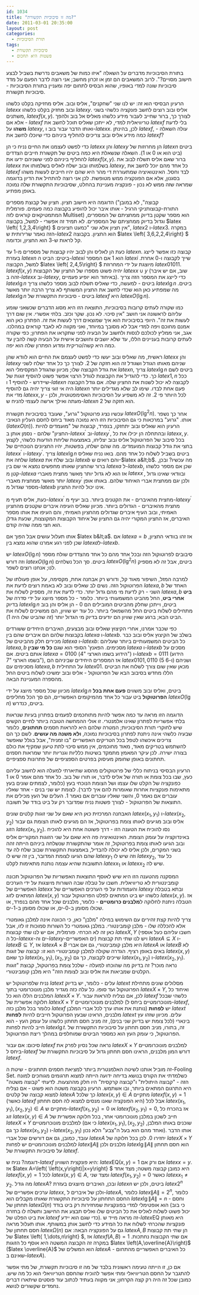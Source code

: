 ```yaml
---
id: 1034
title: "מה זו סיבוכיות תקשורת?"
date: 2011-03-01 20:35:00
layout: post
categories: 
  - תורת הסיבוכיות
tags: 
  - סיבוכיות תקשורת
  - פשטות היא תחכום
---
```

בתורת הסיבוכיות מדברים על השאלה "איזו כמות של משאבים נדרשת בשביל לבצע חישוב מסויים?". לרוב המשאבים הם זמן או זכרון מחשב; אני רוצה לדבר הפעם על מדד סיבוכיות שונה למדי באופיו, שהוא הבסיס לתחום יפה ומעניין בתורת הסיבוכיות - סיבוכיות תקשורת.

הרעיון הבסיסי הוא זה: יש לנו שני "שחקנים", אליס ובוב. אליס מחזיקה בקלט כלשהו $latex x$ ובוב מחזיק בקלט כלשהו $latex y$. אליס ובוב רוצים לחשב פונקציה כלשהי בשני משתנים, $latex f\left(x,y\right)$. לצורך כך, ברור שחייב לעבור מידע כלשהו מאליס אל בוב ולהפך - אלא אם $latex f$ טריוויאלית למדי, לא ייתכן שאליס תוכל לחשב את $latex f$ בלי לדעת <strong>משהו</strong> על $latex y$, ואותו הדבר עבור בוב ו-$latex x$. לכן, בהינתן $latex f$, עולה השאלה - כמה מידע אליס ובוב צריכים להחליף ביניהם כדי שיוכלו לחשב את $latex f$?

כדי לפשט לעצמנו את החיים נניח כי הן $latex x$ והן $latex y$ הן מחרוזות של $latex n$ ביטים (ביט הוא או 0 או 1). השאלה שנשאלת היא כמה ביטים של תקשורת חייבים הצדדים להחליף ביניהם לפני ששניהם ידעו את $latex f\left(x,y\right)$. ברור שאם אליס תשלח לבוב את $latex x$ בשלמותו ובוב ישלח לאליס בשלמותו את $latex y$, כל אחד מהם יוכל לחשב את $latex f$ לבד וחסל. האינטואיציה שמתעוררת די מהר היא שהם יהיו חייבים לעשות משהו בסגנון, אלא אם הפונקציה ממש מטופשת. לכן אני רוצה להתחיל את הדיון בדוגמה שמראה שזה ממש לא נכון - פונקציה מעניינת בהחלט, שסיבוכיות התקשורת שלה נמוכה באופן מפתיע.

הדוגמה היא חישוב חציון. חציון של קבוצת מספרים ("קבוצה", לא במובן התורת-קבוצותניקי הרגיל - אותו איבר יכול להופיע בקבוצה כמה פעמים. פורמלית המתמטיקאים קוראים לזה Multiset) הוא מספר שקטן בדיוק ממחציתם של המספרים, וגדול בדיוק ממחציתם של המספרים. לא תמיד זה אפשרי - למשל, בקבוצה $latex \left\{ 1,2,3,4\right\} $ אין חציון אלא שני "כמעט חציונים", $latex 2$ ו-$latex 3$. במקרה הזה נאמר שרירותית ש-$latex 2$ הוא החציון. בקבוצה $latex \left\{ 3,6,2,2,4\right\} $ קל לראות ש-3 הוא החציון, וכדומה.

כעת הן לאליס והן לבוב יהיו קבוצות של מספרים מ-1 עד $latex n$. קבוצה כזו אפשר לייצג בעזרת $latex n$ ביטים: הביט ה-$latex i$ הוא 1 אם המספר $latex i$ שייך לקבוצה ו-0 אחרת. למשל, הקבוצה $latex \left\{ 2,4,5\right\} $ מיוצגת על ידי המחרוזת $latex 01011$. $latex f\left(x,y\right)$ יהיה פשוט מספרו של החציון של הקבוצות $latex x\cup y$ (שוב, אם יש איבר זהה ב-$latex x$ וב-$latex y$, באיחוד הוא יופיע פעמיים). כדי לייצג את המספר הזה צריך $latex \lg n$ ביטים - למעשה, כדי שאליס תשלח לבוב מספר כלשהו צריך $latex \lg n$ ביטים. מה שמפתיע כאן הוא שכדי לחשב את החציון המשותף לא צריך הרבה יותר מאשר $latex \lg n$ ביטים - סיבוכיות התקשורת של $latex f$ היא $latex O\left(\lg n\right)$.

כמו שקורה לעתים קרובות בסיבוכיות, התוצאה הזו היא מסוג הדברים שכשאני שומע עליהם לראשונה אני חושב "אין סיכוי. לא נכון. שקר וכזב. בלתי אפשרי. אין שום דרך לעשות את זה". היופי בסיבוכיות הוא איך שמוצאים דרך לעשות את זה. הפתרון כאן הוא אמנם מחוכם ויפה למדי אבל לא מסובך במיוחד, ואני מקווה לא לאבד קוראים במהלכו. אגב, אני ממליץ לכולכם לנסות ולחשוב על הבעיה לפני שתקראו את הפתרון; כפי שקורה לעתים קרובות בעניינים הללו, עד שלא יושבים וחושבים אישית על הבעיה קשה להבין עד כמה היא קשה/טריקית ומדוע הפתרון שלה הוא יפה.

ראשית, מה שאליס ובוב יעשו כדי לפשט לעצמם את החיים הוא לוודא שהן $latex x$ והן $latex y$ שניהם מאותו הגודל ושגודל זה הוא חזקה של 2. לצורך כך כל אחד ישלח לשני את גודל הקבוצה שלו; מכיוון שהגודל המקסימלי הוא $latex n$, צריך $latex \lg n$ ביטים לשם כך. כדי להגדיל את הקבוצות לגודל הרצוי אפשר פשוט להוסיף זוגות של $latex 1,n$ ככל שיידרש - להוסיף 1 ו-$latex n$ לקבוצה לא יכול לשנות את החציון שלה. אם גודל הקבוצה היה אי זוגי צריך יהיה גם להוסיף $latex n$ פעם אחת לבדו. שימו לב שלא מגדילים יותר מדי את $latex x,y$ - לכל היותר פי 2. זה לא משפיע על הסיבוכיות האסימפטוטית, ולכן מעתה ואילך ארשה לעצמי להניח ש-$latex n$ הוא חזקה של 2.

עכשיו נציג פרוטוקול "גרוע", שעובד בסיבוכיות תקשורת $latex O\left(\lg^{2}n\right)$. אחר כך נשפר אותו. "גרוע" במרכאות כי גם הסיבוכיות הזו היא נמוכה מאוד ביחס לחסם העליון הנאיבי ($latex O\left(n\right)$). הרעיון הוא שאליס ובוב יתחזקו, בנפרד, קבוצות של "מועמדים להיות החציון" שלהם - נסמן אותן ב-$latex x^{\prime}$ וב-$latex y^{\prime}$, ובהתחלה הן יכילו את כל $latex x,y$. בכל סיבוב של הפרוטוקול אליס ובוב יצליחו, באמצעות שליחת הודעות כלשהי, לקצוץ בחצי את גודל קבוצות המועמדים. מה שהם ישלחו, בפשטות, יהיו החציונים הנוכחיים של $latex x^{\prime}$ ו-$latex y^{\prime}$. צריך $latex \lg n$ ביטים בשביל לשלוח כל אחד מהם. בואו נניח שאליס שלחה את $latex a$ ובוב שלח את $latex b$ והם רואים ש-$latex a&lt;b$. מה עכשיו? ובכן, ברור שהחציון שאותו מחפשים נמצא אי שם בין $latex a$ ל-$latex b$, שכן אם מספר כלשהו קטן מ-$latex a$ אז הוא לא גדול יותר מאשר מחצית מאברי $latex x^{\prime}$, ובוודאי שאינו גדול יותר מאשר ממחצית מאברי $latex y^{\prime}$ ולכן יגם ממחצית אברי האיחוד שלהם. באותו אופן מספר שגדול מ-$latex b$ אינו יכול להיות החציון.

כעת, אליס תעיף מ-$latex x^{\prime}$ מחצית מהאיברים - את הקטנים ביותר. בוב יעיף מ-$latex y^{\prime}$ מחצית מהאיברים - הגדולים ביותר. מכיוון שאליס העיפה איברים שקטנים מהחציון האמיתי, ובוב העיף איברים שגדולים מהחציון האמיתי, והם העיפו את אותו מספר האיברים, אז החציון המקורי יהיה גם החציון של איחוד הקבוצות המקוצצות, שכעת גודלן הוא חצי ממה שהיה קודם.

אותו תעלול עושים אבל הפוך אם $latex b&lt;a$. אם $latex a=b$ אז זהו בוודאי החציון, שכן לפני רגע אמרנו שהוא נמצא בין $latex a$ל-$latex b$.

יש $latex O\left(\lg n\right)$ סיבובים לפרוטוקול הזה ובכל אחד מהם כל אחד מהצדדים שולח מספר וזה דורש $latex O\left(\lg n\right)$ ביטים. סך הכל נשלחים $latex O\left(\lg^{2}n\right)$ ביטים, אבל זה לא מספיק לנו; אנחנו רוצים לשפר.

למרבה המזל, השיפור מאוד קל, ודורש רק אבחנה אחת, מקסימה, על אופן פעולתו של הפרוטוקול הזה. נשים לב שאליס ובוב לא באמת רוצים לדעת את $latex a,b$ האחד של השני - רק לדעת מי מהם גדול יותר. כדי לדעת את זה, מספיק לשלוח את $latex a,b$ <strong>ביט אחרי ביט</strong>, החל מהביט המשמעותי ביותר. כלומר - כל מספר מיוצג על ידי סדרה של בדיוק $latex \lg n$ ביטים, וייתכן שחלק מהביטים המובילים הם 0 - הן אליס והן בוב מתחילים לשלוח ביטים החל מהשמאלי ביותר. כל עוד יש שוויון, הם ממשיכים לשלוח את הביט הבא; ברגע שאין שוויון הם יודעים בדיוק מי הגדול יותר (זה שהביט שלו היה 1).

כפי שכבר אמרנו, אחרי הקיצוץ שאליס ובוב מבצעים, האיברים היחידים ששורדים בקבוצות שלהם הם איברים שהם בין $latex a$ ו-$latex b$. בשלב של הקיצוץ אליס ובוב כבר מכירים חלק מהביטים של $latex a$ ו-$latex b$: כל הביטים המשמעותיים ביותר שעליהם $latex a,b$ מסכימים. הפאנץ' הסופי הוא שגם <strong>כל מי שבין </strong>$latex a$ ו-$latex b$ מסכים על אותם ביטים. אם $latex a=0100$ (הידוע בשמו הארצי "4") ו-$latex b=0111$ (הידוע בשמו הארצי "7"), אז המספרים היחידים שביניהם הם $latex 0101,0110$ (5 ו-6) ושניהם מסכימים עם $latex a,b$ על התחילית $latex 01$. מכאן שאין שום צורך לשלוח את הביטים הללו מחדש בסיבוב הבא של הפרוטוקול - אליס ובוב ימשיכו לשלוח ביטים החל מהספרה המעניינת הבאה.

מכיוון שכל מספר מיוצג על ידי $latex \lg n$ ביטים, ואליס ובוב משווים <strong>פעם אחת בכל הפרוטוקול</strong> ביט עבור כל אחד מהמיקומים האפשריים, הם סך הכל מחליפים $latex O\left(\lg n\right)$ ביטים, כנדרש.

הדוגמה הזו מראה עד כמה אפשר להיות מתוחכמים לפעמים בפתרון בעיות שנראות בלתי אפשריות לפתרון שאינו אלמנטרי. זו אולי ההמחשה הטובה ביותר לחיים הקשים שיש לחוקרי תורת הסיבוכיות; המטרה שלהם היא להראות חסמים <strong>תחתונים</strong>, כלומר שבעיה כלשהי אינה ניתנת לפתרון בסיבוכיות נמוכה, <strong>ולא משנה מה עושים</strong>. לשם כך הם צריכים איכשהו לטפל בכל הטריקים האפשריים "בו זמנית", אבל בגלל שאפשר להשתמש בטריקים מאוד, מאוד מחוכמים, אין ממש סיכוי לתת טיעון שמקיף את כולם בצורה ישירה. לכן עיקר המאמץ מתמקד בשיטות כלליות וגנריות יותר שמראות חסמים תחתונים באופן שחומק מעיסוק בפרטים הספציפיים של פתרונות ספציפיים.

הרעיון הבסיסי בניתוח כללי של פרוטוקולים מהסוג שתיארתי למעלה הוא לחשוב עליהם כעץ, שבו בכל צומת או תורה של אליס לדבר, או תורו של בוב. כל אחד מהם אומר 0 או 1 כפונקציה של הקלט שלו עצמו ושל הצומת הנוכחי בעץ (כלומר, לצמתים שונים בעץ מתאימות פונקציות אחרות שאומרות להם איך לדבר). לצומת יש שני בנים - אחד שאליו עוברים אם נאמר 0, והשני שאליו עוברים אם נאמר 1. העלים של העץ מכילים את התוצאות של הפרוטוקול - לצורך פשטות נניח שמדובר רק על ביט בודד של תשובה.

האבחנה המרכזית כאן היא שאם על שני זוגות קלטים שונים $latex \left(x_{1},y_{1}\right)$ ו-$latex \left(x_{2},y_{2}\right)$ אליס ובוב מגיעים לאותו צומת בפרוטוקול, אז הם מגיעים לאותו הצומת גם עבור הזוג $latex \left(x_{1},y_{2}\right)$. נסו להוכיח את הטענה הזו - דרך פשוטה אחת היא להוכיח באינדוקציה על עומק הצומת. האינטואיציה פה היא שאם על שני הזוגות המקוריים אליס ובוב הגיעו לאותו צומת בפרוטוקול, זה אומר שהתקשורת שנשלחה ביניהם הייתה זהה בשני המקרים, ולכן אליס לא יכולה להבדיל, באמצעות התקשורת שבוב שלח לה עד שהם הגיעו לצומת המדובר, בין זה שיש לו $latex y_{1}$ וזה שיש לו $latex y_{2}$, כל עוד התשובות שהיא עצמה נותנת מתאימות לקלט $latex x_{1}$ או $latex x_{2}$ שיש לה.

המסקנה מהטענה הזו היא שיש לאוסף התוצאות האפשריות של הפרוטוקול תכונה קומבינטורית לא טריוויאלית. חשבו על טבלה שבה השורות מיוצגות על ידי הערכים האפשריים של $latex x$ והעמודות על פי הערכים האפשריים של $latex y$ ובתא בטבלה המתאים לזוג $latex \left(x,y\right)$ כלשהו יש ביט המתאים לפלט הפרוטוקול עבור $latex \left(x,y\right)$. אז הטבלה ניתנת לחלוקה ל<strong>מלבנים כרומטיים</strong> - כלומר, מלבנים שכל אחד מהם בנפרד, או שכולו מסומן ב-0-ים, או שכולו מסומן ב-1-ים.

צריך להיות קצת זהירים עם השימוש במילה "מלבן" כאן, כי הכוונה אינה למלבן גאומטרי אלא להכללה שלו - מלבן קומבינטורי. במלבן גאומטרי כל השורות סמוכות זו לזו, אבל כאן זה לא הכרחי. פורמלית, אם יש לנו שתי קבוצות $latex X,Y$ (חשבו עליהם כעל אוספי כל ה-$latex x$-ים וה-$latex y$-ים האפשריים) ויש לנו שתי תת קבוצות $latex A\subseteq X$ ו-$latex B\subseteq Y$, אז $latex A\times B$ היא מלבן קומבינטורי, גם אם אברי $latex A$ או $latex B$ לא באים באופן רציף. הגדרה שקולה למלבן קומבינטורי הוא זו: קבוצה של זוגות $latex \left(x,y\right)$ כך שאם $latex \left(x_{1},y_{1}\right),\left(x_{2},y_{2}\right)$ שייכים לקבוצה, כך גם $latex \left(x_{1},y_{2}\right)$ ו-$latex \left(x_{2},y_{1}\right)$. נראה מוכר? זה בדיוק מה שהוכחו למעלה - שלכל צומת בפרוטקול, קבוצת "זוגות הקלטים שמביאות את אליס ובוב לצומת הזה" היא מלבן קומבינטורי.

נניח שלפרוטוקול יש $latex t$ עלים - כלומר, יש בדיוק $latex t$ מסלולים שונים מתחילת הפרוטוקול ועד סופו. כל עלה כזה מגדיר מלבן מונוכרומטי בתוך $latex X\times Y$, ואיחוד כל המלבנים הללו הוא כל $latex X\times Y$. לכן, אם נצליח להראות עבור $latex f$ כלשהי שבכל חלוקה אפשרית של $latex X\times Y$ למלבנים מונוכרומטיים (מונוכרומטיים ביחס ל-$latex f$, כלומר בכל מלבן כזה $latex f$ נותנת את אותו ערך לכל אברי המלבן) יש <strong>לפחות</strong> $latex t$ מלבנים, הראינו שבעץ הפרוטקול חייבים להיות <strong>לפחות</strong> $latex t$ עלים. מכיוון שזהו עץ בינארי (לכל צומת יש בדיוק שני בנים), זה מניב חסם תחתון כלשהו על עומק העץ - הוא חייב להיות לפחות $latex \lg t$. זה, בתורו, מניב חסם תחתון על סיבוכיות התקשורת של הפרוטוקול, כי עומק העץ הוא כמספר הביטים שמוחלפים במהלך ריצת הפרוטוקול.

סיכום: אם עבור $latex f$ נראה שכל נסיון לפרק את $latex X\times Y$ למלבנים מונוכרומטיים ביחס ל-$latex f$ דורש המון מלבנים, הראינו חסם תחתון גדול על סיבוכיות התקשורת של $latex f$.

זה מוביל אותנו לשיטה האלמנטרית ביותר למציאת חסמים תחתונים - שיטת ה-Fooling Set. כשלמדתי את הקורס בנושא בדיחה ידועה הייתה למצוא תרגומים מגוחכים למונח הזה - "קבוצה היתולית" ו"קבוצה קרקסית" היו חלק מההצעות. לדעתי "קבוצה משטה" היא התרגום המתאים ביותר, ובו אשתמש. הרעיון בקבוצה משטה הוא פשוט - אם נצליח למצוא קבוצה של קלטים $latex A$ כך שלכל $latex \left(x,y\right)\in A$ מתקיים $latex f\left(x,y\right)=1$ (כאשר $latex f$ היא הפונקציה שאנו מנסים למצוא לה חסם תחתון) אבל לכל $latex \left(x_{1},y_{1}\right),\left(x_{2},y_{2}\right)\in A$ מתקיים ש-$latex f\left(x_{1},y_{2}\right)=0$ או $latex f\left(x_{2},y_{1}\right)=0$, אז בהכרח כל זוג $latex \left(x,y\right)\in A$ חייב לשכון במלבן מונוכרומטי אחר, בכל חלוקה אפשרית של $latex X\times Y$ למלבנים מונוכרומטיים (כי אם $latex \left(x_{1},y_{1}\right),\left(x_{2},y_{2}\right)$ שוכנים באותו המלבן, כך גם $latex \left(x_{1},y_{2}\right)$ ו-$latex \left(x_{2},y_{1}\right)$ ואחד מהם הוא בעל ה"צבע" הלא נכון). אותו הדבר עובד, כמובן, גם אם דורשים שכל אברי $latex A$ יחזירו 0. לכן בכל חלוקה של $latex X\times Y$ למלבנים מונוכרומטיים יש לפחות $latex \left\|A\right\|$ מלבנים ולכן $latex \lg\left\|A\right\|$ הוא חסם תחתון על סיבוכיות התקשורת של $latex f$.

דוגמה? נניח ש-$latex f$ היא פונקצית השוויון: $latex \mbox{EQ}\left(x,y\right)=1$ אם ורק אם $latex x=y$. אז $latex A=\left\{ \left(x,y\right)\|x=y\right\} $ היא כמובן קבוצה משטה; מצד אחד $latex f\left(x,y\right)=1$ לכל $latex \left(x,y\right)\in A$, ומצד שני $latex f\left(x_{1},y_{2}\right)=0$ כאשר $latex x_{1}\ne y_{2}$. מה גודל $latex A$? ובכן, האיברים מיוצגים בעזרת $latex n$ ביטים, ולכן יש $latex 2^{n}$ ערכים אפשריים של $latex x$, ולכן של איברים ל-$latex A$, כלומר $latex \left\|A\right\|=2^{n}$, כלומר החסם התחתון על סיבוכיות התקשורת שאותו מקבלים הוא $latex \lg\left\|A\right\|=n$ - וחסם תחתון של $latex \Omega\left(n\right)$ הוא אופטימלי למדי בפונקציות שמחזירות רק ביט בודד (כי בוב יכול פשוט לשלוח לאליס את כל הביטים שלו ואליס תבצע את החישוב ותשלח לו בחזרה את ביט הפלט של $latex f$ כדי שגם הוא יידע). זה מראה מייד ש-$latex \mbox{EQ}$ היא מאותן פונקציות שהכרחי לשלוח את כל המידע כדי לחשב אותן במשותף. אותו תעלול מראה חסם תחתון של $latex \Omega\left(n\right)$ גם על הפונקציה הבאה: אם $latex A,B$ הן שתי תת קבוצות של $latex \left\{ 1,\dots,n\right\} $, אז $latex f\left(A,B\right)=1$ אם שתי הקבוצות נחתכות. במקרה זה הקבוצה המשטה היא אוסף כל הזוגות $latex \left(A,\overline{A}\right)$ ($latex \overline{A}$ הוא המשלים של $latex A$ - כל האיברים האפשריים מהתחום שאינם ב-$latex A$).

אם כן, זו הייתה טעימה ראשונית בלבד של מה זו סיבוכיות תקשורת, של מתי אפשר להתגבר על החסם הטריוויאלי ומתי אפשר להוכיח שהחסם הטריוויאלי הוא כל מה שיש. כמובן שכל זה היה רק קצה הקרחון; אני מקווה בעתיד לכתוב עוד פוסטים שיתארו דברים נחמדים שקשורים לנושא.

